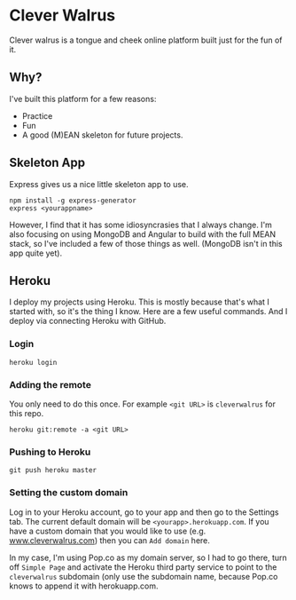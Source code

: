 # Clever Walrus
Clever walrus is a tongue and cheek online platform built just for the fun of it.

## Why?
I've built this platform for a few reasons:

 * Practice
 * Fun
 * A good (M)EAN skeleton for future projects.
 
## Skeleton App
Express gives us a nice little skeleton app to use.
 
```
npm install -g express-generator
express <yourappname>
```
 
However, I find that it has some idiosyncrasies that I always change. 
I'm also focusing on using MongoDB and Angular to build with the full MEAN stack, so I've included a few of those 
things as well.  (MongoDB isn't in this app quite yet).

## Heroku
I deploy my projects using Heroku.  This is mostly because that's what I started with, so it's the thing I know. Here
are a few useful commands.  And I deploy via connecting Heroku with GitHub.

### Login
```
heroku login
```

### Adding the remote 
You only need to do this once. For example `<git URL>` is `cleverwalrus` for this repo.
```
heroku git:remote -a <git URL>
```

### Pushing to Heroku
```
git push heroku master
```

### Setting the custom domain
Log in to your Heroku account, go to your app and then go to the Settings tab.  The current default domain will be
`<yourapp>.herokuapp.com`.  If you have a custom domain that you would like to use (e.g. www.cleverwalrus.com) then you
can `Add domain` here.

In my case, I'm using Pop.co as my domain server, so I had to go there, turn off `Simple Page` and activate the Heroku
third party service to point to the `cleverwalrus` subdomain (only use the subdomain name, because Pop.co knows to
append it with herokuapp.com. 

